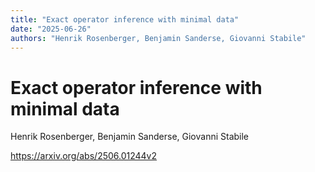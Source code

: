 ```yaml
---
title: "Exact operator inference with minimal data"
date: "2025-06-26"
authors: "Henrik Rosenberger, Benjamin Sanderse, Giovanni Stabile"
---
```


# Exact operator inference with minimal data

Henrik Rosenberger, Benjamin Sanderse, Giovanni Stabile

<https://arxiv.org/abs/2506.01244v2>
